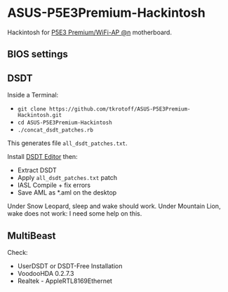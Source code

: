 # ASUS-P5E3Premium-Hackintosh

Hackintosh for [P5E3 Premium/WiFi-AP @n](http://www.asus.com/Motherboards/Intel_Socket_775/P5E3_PremiumWiFiAP_n/) motherboard.

## BIOS settings

## DSDT

Inside a Terminal:

- `git clone https://github.com/tkrotoff/ASUS-P5E3Premium-Hackintosh.git`
- `cd ASUS-P5E3Premium-Hackintosh`
- `./concat_dsdt_patches.rb`

This generates file `all_dsdt_patches.txt`.

Install [DSDT Editor](http://www.insanelymac.com/forum/topic/223205-dsdt-editor-and-patcher/) then:

- Extract DSDT
- Apply `all_dsdt_patches.txt` patch
- IASL Compile + fix errors
- Save AML as *.aml on the desktop

Under Snow Leopard, sleep and wake should work.
Under Mountain Lion, wake does not work: I need some help on this.

## MultiBeast

Check:

- UserDSDT or DSDT-Free Installation
- VoodooHDA 0.2.7.3
- Realtek - AppleRTL8169Ethernet
